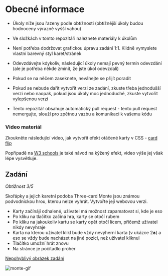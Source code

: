 # Obecné informace

-   Úkoly níže jsou řazeny podle obtížnosti (obtížnější úkoly budou hodnoceny výrazně vyšší vahou)

-   Ve složkách v tomto repozitáři naleznete materiály k úkolům

-   Není potřeba dodržovat grafickou úpravu zadání 1:1. Klidně vymyslete vlastní barevný styl karet/stránek

-   Odevzdávejte kdykoliv, následující úkoly nemají pevný termín odevzdání (ale je potřeba někde zmínit, že jste úkol odevzdali)

-   Pokud se na něčem zaseknete, neváhejte se přijít poradit

-   Pokud se nebude dařit vytvořit verzi ze zadání, zkuste třeba jednodušší verzi nebo naopak, pokud jsou úkoly moc jednoduché, zkuste vytvořit vylepšenou verzi
-   Tento repozitář obsahuje automatický pull request - tento pull request nemergujte, slouží pro zpětnou vazbu a komunikaci k vašemu kódu

### Video materiál

Zkoukněte následující video, jak vytvořit efekt otáčené karty v CSS - [card flip](https://www.youtube.com/watch?v=OV8MVmtgmoY)

Popřípadě na [W3 schools](https://www.w3schools.com/howto/howto_css_flip_card.asp) je také návod na kýžený efekt, video výše jej však lépe vysvětluje.

## Zadání

_Obtížnost 3/5_

Skořápky a jejich karetní podoba Three-card Monte jsou známou podvodnickou hrou, kterou nelze vyhrát. Vytvořte její webovou verzi.

-   Karty začínájí odhalené, uživatel má možnost zapamatovat si, kde je eso
-   Po kliku na tlačítko začíná hra, karty se otočí rubem
-   Po kliku na jakoukoliv kartu se karty opět otočí lícem, přičemž uživatel nikdy nevyhraje
-   Karta na kterou uživatel klikl bude vždy nevýherní karta (v ukázce 2♣) a eso se vždy bude nacházet na jiné pozici, než uživatel kliknul
-   Tlačítko umožní hrát znovu
-   Na stránce je počítadlo proher

[Nepohyblivý obrázek zadání](https://github.com/JS-Trebesin/ukoly_karty/assets/84028625/cf77cd0f-3b24-4fa7-a5f5-e98e1ac83d14)

![monte-gif](https://github.com/JS-Trebesin/ukoly_karty/assets/84028625/3898d491-29d7-4d44-9771-c971141d4aaa)
